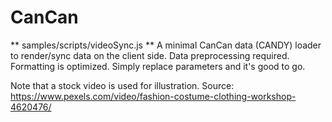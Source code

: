 # CanCan

** samples/scripts/videoSync.js **
A minimal CanCan data (CANDY) loader to render/sync data on the client side. Data preprocessing required. Formatting is optimized. Simply replace parameters and it's good to go.


Note that a stock video is used for illustration. Source: <a>https://www.pexels.com/video/fashion-costume-clothing-workshop-4620476/</a>